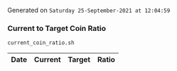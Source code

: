 Generated on `Saturday 25-September-2021 at 12:04:59`

### Current to Target Coin Ratio
`current_coin_ratio.sh`

Date|Current|Target|Ratio
---|---|---|---
